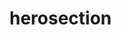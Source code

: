 <!-- generated by markdown-notes-tree -->

# herosection

<!-- optional markdown-notes-tree directory description starts here -->

<!-- optional markdown-notes-tree directory description ends here -->


